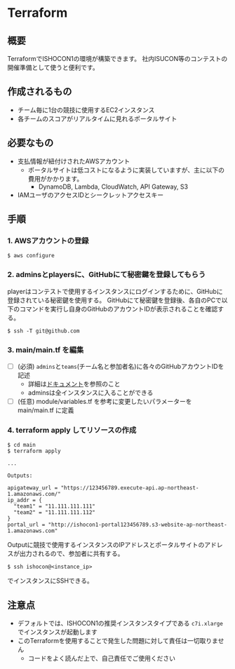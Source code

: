 # Terraform

## 概要

TerraformでISHOCON1の環境が構築できます。
社内ISUCON等のコンテストの開催準備として使うと便利です。

## 作成されるもの
* チーム毎に1台の競技に使用するEC2インスタンス
* 各チームのスコアがリアルタイムに見れるポータルサイト

## 必要なもの

- 支払情報が紐付けされたAWSアカウント
  - ポータルサイトは低コストになるように実装していますが、主に以下の費用がかかります。
    - DynamoDB, Lambda, CloudWatch, API Gateway, S3
- IAMユーザのアクセスIDとシークレットアクセスキー

## 手順

### 1. AWSアカウントの登録

```shell
$ aws configure
```

### 2. adminsとplayersに、GitHubにて秘密鍵を登録してもらう

playerはコンテストで使用するインスタンスにログインするために、GitHubに登録されている秘密鍵を使用する。
GitHubにて秘密鍵を登録後、各自のPCで以下のコマンドを実行し自身のGitHubのアカウントIDが表示されることを確認する。

```shell
$ ssh -T git@github.com
```

### 3. main/main.tf を編集

- [ ] (必須) `admins`と`teams`(チーム名と参加者名)に各々のGitHubアカウントIDを記述
  - 詳細は[ドキュメント](https://docs.github.com/ja/github/authenticating-to-github/connecting-to-github-with-ssh)を参照のこと
  - adminsは全インスタンスに入ることができる
- [ ] (任意) module/variables.tf を参考に変更したいパラメーターを main/main.tf に定義

### 4. terraform apply してリソースの作成

```shell
$ cd main
$ terraform apply

...

Outputs:

apigateway_url = "https://123456789.execute-api.ap-northeast-1.amazonaws.com/"
ip_addr = {
  "team1" = "11.111.111.111"
  "team2" = "11.111.111.112"
}
portal_url = "http://ishocon1-portal123456789.s3-website-ap-northeast-1.amazonaws.com"
```

Outputに競技で使用するインスタンスのIPアドレスとポータルサイトのアドレスが出力されるので、参加者に共有する。

```
$ ssh ishocon@<instance_ip>
```

でインスタンスにSSHできる。

## 注意点

- デフォルトでは、ISHOCON1の推奨インスタンスタイプである `c7i.xlarge` でインスタンスが起動します
- このTerraformを使用することで発生した問題に対して責任は一切取りません
  - コードをよく読んだ上で、自己責任でご使用ください
